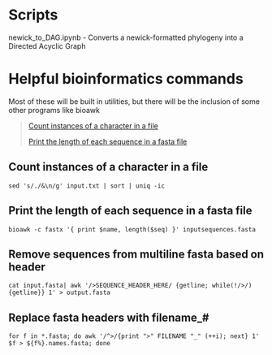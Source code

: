 # Scripts

newick_to_DAG.ipynb - Converts a newick-formatted phylogeny into a Directed Acyclic Graph

# Helpful bioinformatics commands

Most of these will be built in utilities, but there will be the inclusion of some other programs like bioawk


>[Count instances of a character in a file](#count-instances-of-a-character-in-a-file)
>
>[Print the length of each sequence in a fasta file](print-the-length-of-each-sequence-in-a-fasta-file)

## Count instances of a character in a file
```
sed 's/./&\n/g' input.txt | sort | uniq -ic
```

## Print the length of each sequence in a fasta file
```
bioawk -c fastx '{ print $name, length($seq) }' inputsequences.fasta
```
## Remove sequences from multiline fasta based on header
```
cat input.fasta| awk '/>SEQUENCE_HEADER_HERE/ {getline; while(!/>/) {getline}} 1' > output.fasta
```

## Replace fasta headers with filename_#
```
for f in *.fasta; do awk '/^>/{print ">" FILENAME "_" (++i); next} 1' $f > ${f%}.names.fasta; done
```
